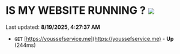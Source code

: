 # IS MY WEBSITE RUNNING ? [![](https://img.shields.io/static/v1?label=Sponsor&message=%E2%9D%A4&logo=GitHub&color=%23fe8e86)](https://github.com/sponsors/Youssef-Lehmam)

Last updated: **8/19/2025, 4:27:37 AM**

- `GET` [https://youssefservice.me](https://youssefservice.me) - **Up** (244ms)
